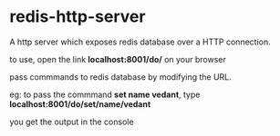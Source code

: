 # redis-http-server
A http server which exposes redis database over a HTTP connection.

to use, open the link **localhost:8001/do/** on your browser

pass commmands to redis database by modifying the URL.

eg: to pass the commmand **set name vedant**, type **localhost:8001/do/set/name/vedant**

you get the output in the console
